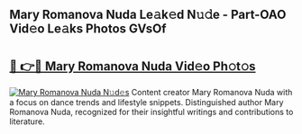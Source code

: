 ## Mary Romanova Nuda Le𝚊k𝚎d N𝚞𝚍e - Part-OAO Vid𝚎o Le𝚊ks Photos GVsOf

# <h2><a href="http://fbf5qr5.evod.top/?m=Mary+Romanova+Nuda">🔗 👉🔴 Mary Romanova Nuda Vid𝚎o Ph𝚘t𝚘s</a></h2>

[![Mary Romanova Nuda N𝚞d𝚎s](https://i.imgur.com/8V9OHl7.gif)](http://fbf5qr5.evod.top/?m=Mary+Romanova+Nuda)
Content creator Mary Romanova Nuda with a focus on dance trends and lifestyle snippets. Distinguished author Mary Romanova Nuda, recognized for their insightful writings and contributions to literature. 
